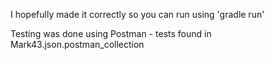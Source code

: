 I hopefully made it correctly so you can run using 'gradle run'

Testing was done using Postman - tests found in Mark43.json.postman_collection
